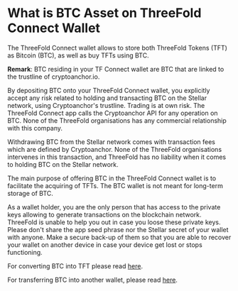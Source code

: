 # What is BTC Asset on ThreeFold Connect Wallet

The ThreeFold Connect wallet allows to store both ThreeFold Tokens (TFT) as Bitcoin (BTC), as well as buy TFTs using BTC. 

__Remark__: BTC residing in your TF Connect wallet are BTC that are linked to the trustline of cryptoanchor.io.

By depositing BTC onto your ThreeFold Connect wallet, you explicitly accept any risk related to holding and transacting BTC on the Stellar network, using Cryptoanchor's trustline. Trading is at own risk.
The ThreeFold Connect app calls the Cryptoanchor API for any operation on BTC. None of the ThreeFold organisations has any commercial relationship with this company.

Withdrawing BTC from the Stellar network comes with transaction fees which are defined by Cryptoanchor. None of the ThreeFold organisations intervenes in this transaction, and ThreeFold has no liability when it comes to holding BTC on the Stellar network. 

The main purpose of offering BTC in the ThreeFold Connect wallet is to facilitate the acquiring of TFTs. The BTC wallet is not meant for long-term storage of BTC.

As a wallet holder, you are the only person that has access to the private keys allowing to generate transactions on the blockchain network. ThreeFold is unable to help you out in case you loose these private keys. 
Please don't share the app seed phrase nor the Stellar secret of your wallet with anyone. Make a secure back-up of them so that you are able to recover your wallet on another device in case your device get lost or stops functioning.

For converting BTC into TFT please read [here](threefold_connect_btc). 

For transferring BTC into another wallet, please read [here](btc_withdrawal). 